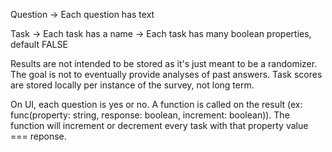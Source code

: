 Question -> Each question has text

Task -> Each task has a name
     -> Each task has many boolean properties, default FALSE

Results are not intended to be stored as it's just meant to be a randomizer. The goal is not to eventually provide analyses of past answers.
Task scores are stored locally per instance of the survey, not long term.

On UI, each question is yes or no. A function is called on the result (ex: func(property: string, response: boolean, increment: boolean)). The function will increment
or decrement every task with that property value === reponse.
